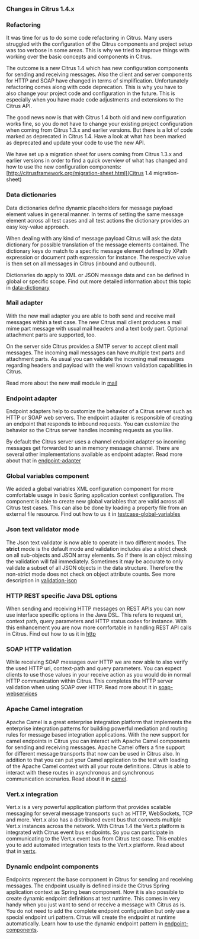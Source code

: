 ### Changes in Citrus 1.4.x

### Refactoring

It was time for us to do some code refactoring in Citrus. Many users struggled with the configuration of the Citrus components and project setup was too verbose in some areas. This is why we tried to improve things with working over the basic concepts and components in Citrus.

The outcome is a new Citrus 1.4 which has new configuration components for sending and receiving messages. Also the client and server components for HTTP and SOAP have changed in terms of simplification. Unfortunately refactoring comes along with code deprecation. This is why you have to also change your project code and configuration in the future. This is especially when you have made code adjustments and extensions to the Citrus API.

The good news now is that with Citrus 1.4 both old and new configuration works fine, so you do not have to change your existing project configuration when coming from Citrus 1.3.x and earlier versions. But there is a lot of code marked as deprecated in Citrus 1.4. Have a look at what has been marked as deprecated and update your code to use the new API.

We have set up a migration sheet for users coming from Citrus 1.3.x and earlier versions in order to find a quick overview of what has changed and how to use the new configuration components: [http://citrusframework.org/migration-sheet.html](Citrus 1.4 migration-sheet)

### Data dictionaries

Data dictionaries define dynamic placeholders for message payload element values in general manner. In terms of setting the same message element across all test cases and all test actions the dictionary provides an easy key-value approach.

When dealing with any kind of message payload Citrus will ask the data dictionary for possible translation of the message elements contained. The dictionary keys do match to a specific message element defined by XPath expression or document path expression for instance. The respective value is then set on all messages in Citrus (inbound and outbound).

Dictionaries do apply to XML or JSON message data and can be defined in global or specific scope. Find out more detailed information about this topic in [data-dictionary](data-dictionary)

### Mail adapter

With the new mail adapter you are able to both send and receive mail messages within a test case. The new Citrus mail client produces a mail mime part message with usual mail headers and a text body part. Optional attachment parts are supported, too.

On the server side Citrus provides a SMTP server to accept client mail messages. The incoming mail messages can have multiple text parts and attachment parts. As usual you can validate the incoming mail messages regarding headers and payload with the well known validation capabilities in Citrus.

Read more about the new mail module in [mail](mail)

### Endpoint adapter

Endpoint adapters help to customize the behavior of a Citrus server such as HTTP or SOAP web servers. The endpoint adapter is responsible of creating an endpoint that responds to inbound requests. You can customize the behavior so the Citrus server handles incoming requests as you like.

By default the Citrus server uses a channel endpoint adapter so incoming messages get forwarded to an in memory message channel. There are several other implementations available as endpoint adapter. Read more about that in [endpoint-adapter](endpoint-adapter)

### Global variables component

We added a global variables XML configuration component for more comfortable usage in basic Spring application context configuration. The component is able to create new global variables that are valid across all Citrus test cases. This can also be done by loading a property file from an external file resource. Find out how to us it in [testcase-global-variables](testcase-global-variables)

### Json text validator mode

The Json text validator is now able to operate in two different modes. The **strict** mode is the default mode and validation includes also a strict check on all sub-objects and JSON array elements. So if there is an object missing the validation will fail immediately. Sometimes it may be accurate to only validate a subset of all JSON objects in the data structure. Therefore the non-strict mode does not check on object attribute counts. See more description in [validation-json](validation-json)

### HTTP REST specific Java DSL options

When sending and receiving HTTP messages on REST APIs you can now use interface specific options in the Java DSL. This refers to request uri, context path, query parameters and HTTP status codes for instance. With this enhancement you are now more comfortable in handling REST API calls in Citrus. Find out how to us it in [http](http)

### SOAP HTTP validation

While receiving SOAP messages over HTTP we are now able to also verify the used HTTP uri, context-path and query parameters. You can expect clients to use those values in your receive action as you would do in normal HTTP communication within Citrus. This completes the HTTP server validation when using SOAP over HTTP. Read more about it in [soap-webservices](soap-webservices)

### Apache Camel integration

Apache Camel is a great enterprise integration platform that implements the enterprise integration patterns for building powerful mediation and routing rules for message based integration applications. With the new support for camel endpoints in Citrus you can interact with Apache Camel components for sending and receiving messages. Apache Camel offers a fine support for different message transports that now can be used in Citrus also. In addition to that you can put your Camel application to the test with loading of the Apache Camel context with all your route definitions. Citrus is able to interact with these routes in asynchronous and synchronous communication scenarios. Read about it in [camel](camel).

### Vert.x integration

Vert.x is a very powerful application platform that provides scalable messaging for several message transports such as HTTP, WebSockets, TCP and more. Vert.x also has a distributed event bus that connects multiple Vert.x instances across the network. With Citrus 1.4 the Vert.x platform is integrated with Citrus event bus endpoints. So you can participate in communicating to the Vert.x event bus from Citrus test case. This enables you to add automated integration tests to the Vert.x platform. Read about that in [vertx](vertx).

### Dynamic endpoint components

Endpoints represent the base component in Citrus for sending and receiving messages. The endpoint usually is defined inside the Citrus Spring application context as Spring bean component. Now it is also possible to create dynamic endpoint definitions at test runtime. This comes in very handy when you just want to send or receive a message with Citrus as is. You do not need to add the complete endpoint configuration but only use a special endpoint uri pattern. Citrus will create the endpoint at runtime automatically. Learn how to use the dynamic endpoint pattern in [endpoint-components](endpoint-components).

